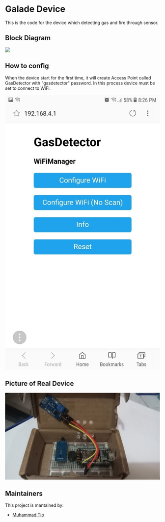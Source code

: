 # Galade Device
This is the code for the device which detecting gas and fire through sensor.

## Block Diagram

<img src="https://github.com/tripsdoc/galade/blob/master/picture/Diagram Block.png">

## How to config
When the device start for the first time, it will create Access Point called GasDetector with "gasdetector" password. In this process device must be set to connect to WiFi.

<img src="https://github.com/tripsdoc/galade/blob/master/picture/Wifi Configure.jpg">

## Picture of Real Device

<img src="https://github.com/tripsdoc/galade/blob/master/picture/Real Device.jpg">


## Maintainers
This project is mantained by:
* [Muhammad Tio](http://github.com/tripsdoc)
